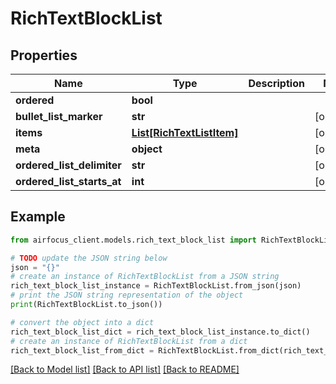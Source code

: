 # RichTextBlockList


## Properties

Name | Type | Description | Notes
------------ | ------------- | ------------- | -------------
**ordered** | **bool** |  | 
**bullet_list_marker** | **str** |  | [optional] 
**items** | [**List[RichTextListItem]**](RichTextListItem.md) |  | [optional] 
**meta** | **object** |  | [optional] 
**ordered_list_delimiter** | **str** |  | [optional] 
**ordered_list_starts_at** | **int** |  | [optional] 

## Example

```python
from airfocus_client.models.rich_text_block_list import RichTextBlockList

# TODO update the JSON string below
json = "{}"
# create an instance of RichTextBlockList from a JSON string
rich_text_block_list_instance = RichTextBlockList.from_json(json)
# print the JSON string representation of the object
print(RichTextBlockList.to_json())

# convert the object into a dict
rich_text_block_list_dict = rich_text_block_list_instance.to_dict()
# create an instance of RichTextBlockList from a dict
rich_text_block_list_from_dict = RichTextBlockList.from_dict(rich_text_block_list_dict)
```
[[Back to Model list]](../README.md#documentation-for-models) [[Back to API list]](../README.md#documentation-for-api-endpoints) [[Back to README]](../README.md)


